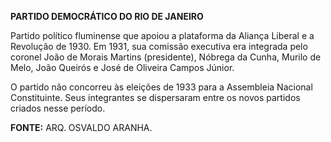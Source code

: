 **PARTIDO DEMOCRÁTICO DO RIO DE JANEIRO**

Partido político fluminense que apoiou a plataforma da Aliança Liberal e
a Revolução de 1930. Em 1931, sua comissão executiva era integrada pelo
coronel João de Morais Martins (presidente), Nóbrega da Cunha, Murilo de
Melo, João Queirós e José de Oliveira Campos Júnior.

O partido não concorreu às eleições de 1933 para a Assembleia Nacional
Constituinte. Seus integrantes se dispersaram entre os novos partidos
criados nesse período.

**FONTE:** ARQ. OSVALDO ARANHA.
